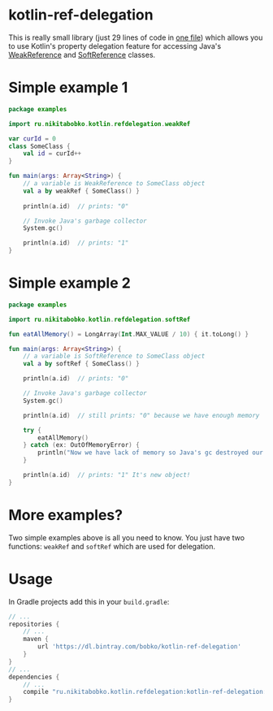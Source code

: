 # kotlin-ref-delegation
This is really small library (just 29 lines of code in [one file](https://github.com/nikitabobko/kotlin-ref-delegation/blob/master/src/main/kotlin/ru/nikitabobko/kotlin/refdelegation/RefDelegate.kt)) which allows you to use Kotlin's property 
delegation feature for accessing Java's [WeakReference](https://docs.oracle.com/javase/8/docs/api/java/lang/ref/WeakReference.html)
and [SoftReference](https://docs.oracle.com/javase/8/docs/api/java/lang/ref/SoftReference.html) classes.

# Simple example 1
```kotlin
package examples

import ru.nikitabobko.kotlin.refdelegation.weakRef

var curId = 0
class SomeClass {
    val id = curId++
}

fun main(args: Array<String>) {
    // a variable is WeakReference to SomeClass object
    val a by weakRef { SomeClass() }
    
    println(a.id)  // prints: "0"

    // Invoke Java's garbage collector
    System.gc()

    println(a.id)  // prints: "1"
}

```

# Simple example 2
```kotlin
package examples

import ru.nikitabobko.kotlin.refdelegation.softRef

fun eatAllMemory() = LongArray(Int.MAX_VALUE / 10) { it.toLong() }

fun main(args: Array<String>) {
    // a variable is SoftReference to SomeClass object
    val a by softRef { SomeClass() }

    println(a.id)  // prints: "0"

    // Invoke Java's garbage collector
    System.gc()

    println(a.id)  // still prints: "0" because we have enough memory

    try {
        eatAllMemory()
    } catch (ex: OutOfMemoryError) {
        println("Now we have lack of memory so Java's gc destroyed our object")
    }

    println(a.id)  // prints: "1" It's new object!
}
```

# More examples?
Two simple examples above is all you need to know. You just have two 
functions: `weakRef` and `softRef` which are used for delegation.


# Usage
In Gradle projects add this in your `build.gradle`:
```gradle
// ...
repositories { 
    // ...
    maven {
        url 'https://dl.bintray.com/bobko/kotlin-ref-delegation'
    }
}
// ...
dependencies {
    // ...
    compile "ru.nikitabobko.kotlin.refdelegation:kotlin-ref-delegation:1.0"
}
```
